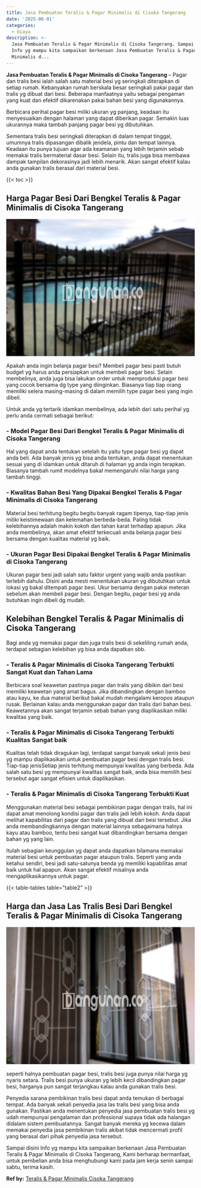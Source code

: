 ```yaml
---
title: Jasa Pembuatan Teralis & Pagar Minimalis di Cisoka Tangerang
date: '2025-06-01'
categories:
  - biaya
description: >-
  Jasa Pembuatan Teralis & Pagar Minimalis di Cisoka Tangerang. Sampai disini
  Info yg mampu kita sampaikan berkenaan Jasa Pembuatan Teralis & Pagar
  Minimalis d...
---
```


**Jasa Pembuatan Teralis & Pagar Minimalis di Cisoka Tangerang** – Pagar dan tralis besi ialah salah satu material besi yg seringkali diterapkan di setiap rumah. Kebanyakan rumah berskala besar seringkali pakai pagar dan tralis yg dibuat dari besi. Beberapa manfaatnya yaitu sebagai pengaman yang kuat dan efektif dikarenakan pakai bahan besi yang digunakannya.

Berbicara perihal pagar besi miliki ukuran yg panjang, keadaan itu menyesuaikan dengan halaman yang dapat diberikan pagar. Semakin luas ukurannya maka tambah panjang pagar besi yg dibutuhkan.

Sementara tralis besi seringkali diterapkan di dalam tempat tinggal, umumnya tralis dipasangan dibalik jendela, pintu dan tempat lainnya. Keadaan itu punya tujuan agar ada keamanan yang lebih terjamin sebab memakai tralis bermaterial dasar besi. Selain itu, tralis juga bisa membawa dampak tampilan dekorasinya jadi lebih menarik. Akan sangat efektif kalau anda gunakan tralis berasal dari material besi.

{{< toc >}}

## Harga Pagar Besi Dari Bengkel Teralis & Pagar Minimalis di Cisoka Tangerang

![Jasa Pembuatan Teralis & Pagar Minimalis di Cisoka Tangerang](/images/pagar-minimalis-murah-18.png)

Apakah anda ingin belanja pagar besi? Membeli pagar besi pasti butuh budget yg harus anda persiapkan untuk membeli pagar besi. Selain membelinya, anda juga bisa lakukan order untuk memproduksi pagar besi yang cocok bersama dg type yang diinginkan. Biasanya tiap tiap orang memiliki selera masing-masing di dalam memilih type pagar besi yang ingin dibeli.

Untuk anda yg tertarik idamkan membelinya, ada lebih dari satu perihal yg perlu anda cermati sebagai berikut:
### \- Model Pagar Besi Dari Bengkel Teralis & Pagar Minimalis di Cisoka Tangerang

Hal yang dapat anda tentukan setelah itu yaitu type pagar besi yg dapat anda beli. Ada banyak jenis yg bisa anda tentukan, anda dapat menentukan sesuai yang di idamkan untuk ditaruh di halaman yg anda ingin terapkan. Biasanya tambah rumit modelnya bakal memengaruhi nilai harga yang tambah tinggi.

### \- Kwalitas Bahan Besi Yang Dipakai Bengkel Teralis & Pagar Minimalis di Cisoka Tangerang

Material besi terhitung begitu begitu banyak ragam tipenya, tiap-tiap jenis miliki keistimewaan dan kelemahan berbeda-beda. Paling tidak kelebihannya adalah makin kokoh dan tahan karat terhadap apapun. Jika anda membelinya, akan amat efektif terkecuali anda belanja pagar besi bersama dengan kualitas material yg baik.

### \- Ukuran Pagar Besi Dipakai Bengkel Teralis & Pagar Minimalis di Cisoka Tangerang

Ukuran pagar besi jadi salah satu faktor urgent yang wajib anda pastikan terlebih dahulu. Disini anda mesti menentukan ukuran yg dibutuhkan untuk lokasi yg bakal ditempati pagar besi. Ukur bersama dengan pakai meteran sebelum akan membeli pagar besi. Dengan begitu, pagar besi yg anda butuhkan ingin dibeli dg mudah.

## Kelebihan Bengkel Teralis & Pagar Minimalis di Cisoka Tangerang

Bagi anda yg memakai pagar dan juga tralis besi di sekeliling rumah anda, terdapat sebagian kelebihan yg bisa anda dapatkan sbb.

### \- Teralis & Pagar Minimalis di Cisoka Tangerang Terbukti Sangat Kuat dan Tahan Lama

Berbicara soal keawetan pastinya pagar dan tralis yang dibikin dari besi memiliki keawetan yang amat bagus. Jika dibandingkan dengan bamboo atau kayu, ke dua material berikut bakal mudah mengalami keropos ataupun rusak. Berlainan kalau anda menggunakan pagar dan tralis dari bahan besi. Keawetannya akan sangat terjamin sebab bahan yang diaplikasikan miliki kwalitas yang baik.

### \- Teralis & Pagar Minimalis di Cisoka Tangerang Terbukti Kualitas Sangat baik

Kualitas telah tidak diragukan lagi, terdapat sangat banyak sekali jenis besi yg mampu diaplikasikan untuk pembuatan pagar besi dengan tralis besi. Tiap-tiap jenisSetiap jenis terhitung mempunyai kwalitas yang berbeda. Ada salah satu besi yg mempunyai kwalitas sangat baik, anda bisa memilih besi tersebut agar sangat efisien untuk diaplikasikan.

### \- Teralis & Pagar Minimalis di Cisoka Tangerang Terbukti Kuat

Menggunakan material besi sebagai pembikinan pagar dengan tralis, hal ini dapat amat menolong kondisi pagar dan tralis jadi lebih kokoh. Anda dapat melihat kapabilitas dari pagar dan tralis yang dibuat dari besi tersebut. Jika anda membandingkannya dengan material lainnya sebagaimana halnya kayu atau bamboo, tentu besi sangat kuat dibandingkan bersama dengan bahan yg yang lain.

Itulah sebagian keunggulan yg dapat anda dapatkan bilamana memakai material besi untuk pembuatan pagar ataupun tralis. Seperti yang anda ketahui sendiri, besi jadi satu-satunya benda yg memiliki kapabilitas amat baik untuk hal apapun. Akan sangat efektif misalnya anda mengaplikasikannya untuk pagar.

{{< table-tables table="table2" >}}

## Harga dan Jasa Las Tralis Besi Dari Bengkel Teralis & Pagar Minimalis di Cisoka Tangerang

![Jasa Pembuatan Teralis & Pagar Minimalis di Cisoka Tangerang](/images/teralis-minimalis-murah-25.png)

seperti halnya pembuatan pagar besi, tralis besi juga punya nilai harga yg nyaris setara. Tralis besi punya ukuran yg lebih kecil dibandingkan pagar besi, harganya pun sangat terjangkau kalau anda gunakan tralis besi.

Penyedia sarana pembikinan tralis besi dapat anda temukan di berbagai tempat. Ada banyak sekali penyedia jasa las tralis besi yang bisa anda gunakan. Pastikan anda menentukan penyedia jasa pembuatan tralis besi yg udah mempunyai pengalaman dan professional supaya tidak ada halangan didalam sistem pembuatannya. Sangat banyak mereka yg kecewa dalam memakai penyedia jasa pembikinan tralis akibat tidak mencermati profil yang berasal dari pihak penyedia jasa tersebut.

Sampai disini Info yg mampu kita sampaikan berkenaan Jasa Pembuatan Teralis & Pagar Minimalis di Cisoka Tangerang, Kami berharap bermanfaat, untuk pembelian anda bisa menghubungi kami pada jam kerja senin sampai sabtu, terima kasih.

**Ref by:** [Teralis & Pagar Minimalis Cisoka Tangerang](https://id.wikipedia.org/wiki/Teralis)
